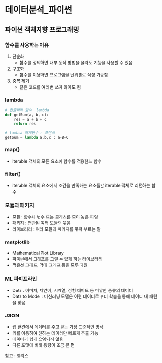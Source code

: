 # 데이터분석\_파이썬

## 파이썬 객체지향 프로그래밍

### 함수를 사용하는 이유

1. 단순화
   - 함수를 정의하면 내부 동작 방법을 몰라도 기능을 사용할 수 있음
2. 구조화
   - 함수를 이용하면 프로그램을 단위별로 작성 가능함
3. 중복 제거
   - 같은 코드를 여러번 쓰지 않아도 됨

### lambda

```python
# 한줄짜리 함수  lambda
def getSum(a, b, c):
    res = a + b + c
    return res

# lambda 매개변수 : 표현식
getSum = lambda a,b,c : a+B+C
```

### map()

- iterable 객체의 모든 요소에 함수를 적용한느 함수

### filter()

- iterable 객체의 요소에서 조건을 만족하는 요소들만 iterable 객체로 리턴하는 함수

### 모듈과 패키지

- 모듈 : 함수나 변수 또는 클래스를 모아 놓은 파일
- 패키지 : 연관된 여러 모듈의 묶음
- 라이브러리 : 여러 모듈과 패키지를 묶어 부르는 말

### matplotlib

- Mathematical Plot Library
- 파이썬에서 그래프를 그릴 수 있게 하는 라이브러리
- 꺽은선 그래프, 막대 그래프 등을 모두 지원

### ML 파이프라인

- Data : 이미지, 자연어, 시계열, 정형 데이트 등 다양한 종류의 데이터
- Data to Model : 머신러닝 모델은 이런 데이터로 부터 학습을 통해 데이터 내 패턴을 찾음

### JSON

- 웹 환견에서 데이터를 주고 받는 가장 표준적인 방식
- 키를 이용하여 원하는 데이터만 빠르게 추출 가능
- 데이터가 쉽게 오염되지 않음
- 다른 포맷에 비해 용량이 조금 큰 편

참고 : 엘리스
